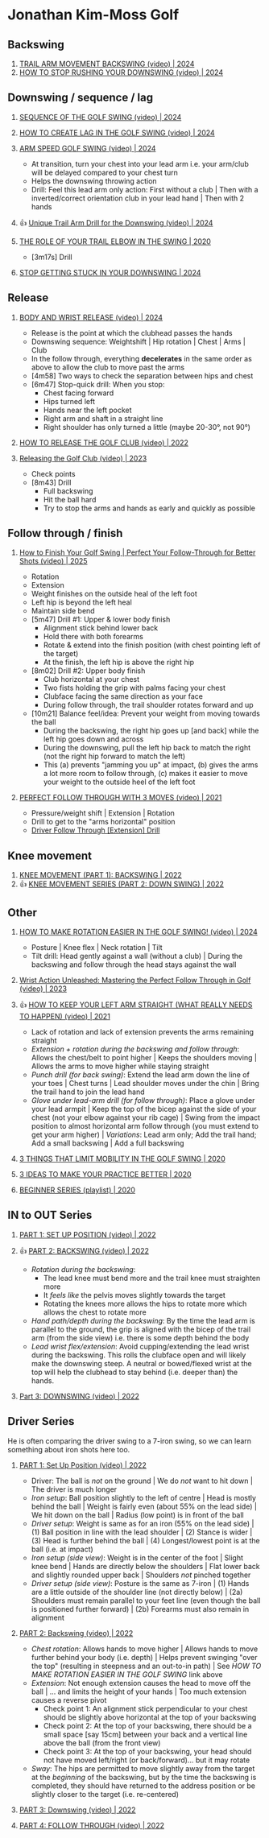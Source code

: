 # Jonathan Kim-Moss Golf

## Backswing

1. [TRAIL ARM MOVEMENT BACKSWING (video) | 2024](https://www.youtube.com/watch?v=mT0Kwhb72rg)
1. [HOW TO STOP RUSHING YOUR DOWNSWING (video) | 2024](https://www.youtube.com/watch?v=4TZqQDkhEIs)


## Downswing / sequence / lag

1. [SEQUENCE OF THE GOLF SWING (video) | 2024](https://www.youtube.com/watch?v=lXEmb8TRNgg)
1. [HOW TO CREATE LAG IN THE GOLF SWING (video) | 2024](https://www.youtube.com/watch?v=-f_b1DJrG_A)
1. [ARM SPEED GOLF SWING (video) | 2024](https://www.youtube.com/watch?v=FmCt2R8rxHw)
   - At transition, turn your chest into your lead arm
     i.e. your arm/club will be delayed compared to your chest turn
   - Helps the downswing throwing action
   - Drill: Feel this lead arm only action: First without a club | Then with a
     inverted/correct orientation club in your lead hand | Then with 2 hands

1. :thumbsup: [Unique Trail Arm Drill for the Downswing (video) | 2024](https://www.youtube.com/watch?v=Ir_aGimPpKg)
1. [THE ROLE OF YOUR TRAIL ELBOW IN THE SWING | 2020](https://www.youtube.com/watch?v=GvSOoQiPcPE&t=3m17s)
   - [3m17s] Drill
1. [STOP GETTING STUCK IN YOUR DOWNSWING | 2024](https://www.youtube.com/watch?v=vSLzxdrgjNo)


## Release

1. [BODY AND WRIST RELEASE (video) | 2024](https://www.youtube.com/watch?v=mO3-3ZfzFhc)
   - Release is the point at which the clubhead passes the hands
   - Downswing sequence: Weightshift | Hip rotation | Chest | Arms | Club
   - In the follow through, everything **decelerates** in the same order
     as above to allow the club to move past the arms
   - [4m58] Two ways to check the separation between hips and chest
   - [6m47] Stop-quick drill: When you stop:
     * Chest facing forward
     * Hips turned left
     * Hands near the left pocket
     * Right arm and shaft in a straight line
     * Right shoulder has only turned a little (maybe 20-30°, not 90°)

1. [HOW TO RELEASE THE GOLF CLUB (video) | 2022](https://www.youtube.com/watch?v=Y_icyjq4B7A)

1. [Releasing the Golf Club (video) | 2023](https://www.youtube.com/watch?v=MVR6WCbOR0M)
   - Check points
   - [8m43] Drill
     * Full backswing
     * Hit the ball hard
     * Try to stop the arms and hands as early and quickly as possible


## Follow through / finish

1. [How to Finish Your Golf Swing | Perfect Your Follow-Through for Better Shots (video) | 2025](https://www.youtube.com/watch?v=PgIETq-SEHk)
   - Rotation
   - Extension
   - Weight finishes on the outside heal of the left foot
   - Left hip is beyond the left heal
   - Maintain side bend
   - [5m47] Drill #1: Upper & lower body finish
     * Alignment stick behind lower back
     * Hold there with both forearms
     * Rotate & extend into the finish position (with chest
       pointing left of the target)
     * At the finish, the left hip is above the right hip
   - [8m02] Drill #2: Upper body finish
     * Club horizontal at your chest
     * Two fists holding the grip with palms facing your chest
     * Clubface facing the same direction as your face
     * During follow through, the trail shoulder rotates forward and up
   - [10m21] Balance feel/idea: Prevent your weight from moving towards the ball
     * During the backswing, the right hip goes up [and back] while
       the left hip goes down and across
     * During the downswing, pull the left hip back to match the right
       (not the right hip forward to match the left)
     * This (a) prevents "jamming you up" at impact, (b) gives the
       arms a lot more room to follow through, (c) makes it easier
       to move your weight to the outside heel of the left foot

1. [PERFECT FOLLOW THROUGH WITH 3 MOVES (video) | 2021](https://www.youtube.com/watch?v=-WMnaMuLw0Y)
   - Pressure/weight shift | Extension | Rotation
   - Drill to get to the "arms horizontal" position
   - [Driver Follow Through [Extension] Drill](https://www.youtube.com/shorts/4blOaiiETY4)


## Knee movement

1. [KNEE MOVEMENT (PART 1): BACKSWING | 2022](https://www.youtube.com/watch?v=EQgqfuAGuNM)
1. :thumbsup: [KNEE MOVEMENT SERIES (PART 2: DOWN SWING) | 2022](https://www.youtube.com/watch?v=lM0U_pUUM44)


## Other

1. [HOW TO MAKE ROTATION EASIER IN THE GOLF SWING! (video) | 2024](https://www.youtube.com/watch?v=17NThfso1ic)
   - Posture | Knee flex | Neck rotation | Tilt
   - Tilt drill: Head gently against a wall (without a club) | During
     the backswing and follow through the head stays against the wall

1. [Wrist Action Unleashed: Mastering the Perfect Follow Through in Golf (video) | 2023](https://www.youtube.com/watch?v=za4T2rhDupA)

1. :thumbsup: [HOW TO KEEP YOUR LEFT ARM STRAIGHT (WHAT REALLY NEEDS TO HAPPEN) (video) | 2021](https://www.youtube.com/watch?v=65v-CLglPV4)
   - Lack of rotation and lack of extension prevents the arms remaining straight
   - *Extension + rotation during the backswing and follow through*:
     Allows the chest/belt to point higher | Keeps the shoulders moving |
     Allows the arms to move higher while staying straight
   - *Punch drill (for back swing)*: Extend the lead arm down the line
     of your toes | Chest turns | Lead shoulder moves under the chin |
     Bring the trail hand to join the lead hand
   - *Glove under lead-arm drill (for follow through)*:
     Place a glove under your lead armpit | Keep the top of the bicep
     against the side of your chest (not your elbow against your rib cage) |
     Swing from the impact position to almost horizontal arm follow through
     (you must extend to get your arm higher) | *Variations*: Lead arm only;
     Add the trail hand; Add a small backswing | Add a full backswing

1. [3 THINGS THAT LIMIT MOBILITY IN THE GOLF SWING | 2020](https://www.youtube.com/watch?v=hXWm4T9WBkw)
1. [3 IDEAS TO MAKE YOUR PRACTICE BETTER | 2020](https://www.youtube.com/watch?v=fj2fC-T8nGw)

1. [BEGINNER SERIES (playlist) | 2020](https://www.youtube.com/playlist?list=PL9LXECPA3NlXMPgah2bAs8R9nopsBa6vg)


## IN to OUT Series

1. [PART 1: SET UP POSITION (video) | 2022](https://www.youtube.com/watch?v=6K0aZn1ngZY)

1. :thumbsup: [PART 2: BACKSWING (video) | 2022](https://www.youtube.com/watch?v=FyKRRBvgtQY)
   - *Rotation during the backswing*:
     * The lead knee must bend more and the trail knee must straighten more
     * It *feels like* the pelvis moves slightly towards the target
     * Rotating the knees more allows the hips to rotate more
       which allows the chest to rotate more
   - *Hand path/depth during the backswing*: By the time the
     lead arm is parallel to the ground, the grip is aligned
     with the bicep of the trail arm (from the side view)
     i.e. there is some depth behind the body
   - *Lead wrist flex/extension*: Avoid cupping/extending the
     lead wrist during the backswing. This rolls the clubface
     open and will likely make the downswing steep. A neutral
     or bowed/flexed wrist at the top will help the clubhead
     to stay behind (i.e. deeper than) the hands.

1. [Part 3: DOWNSWING (video) | 2022](https://www.youtube.com/watch?v=QXHKCNzkJh8)


## Driver Series

He is often comparing the driver swing to a 7-iron swing, so we can
learn something about iron shots here too.

1. [PART 1: Set Up Position (video) | 2022](https://www.youtube.com/watch?v=zdp-flHvhdY)
   - Driver: The ball is *not* on the ground | We do *not*
     want to hit down | The driver is much longer
   - *Iron setup*: Ball position slightly to the left of centre |
     Head is mostly behind the ball | Weight is fairly even
     (about 55% on the lead side) | We hit down on the ball |
     Radius (low point) is in front of the ball
   - *Driver setup*: Weight is same as for an iron (55% on the lead side) |
     (1) Ball position in line with the lead shoulder |
     (2) Stance is wider | (3) Head is further behind the ball |
     (4) Longest/lowest point is at the ball (i.e. at impact)
   - *Iron setup (side view)*: Weight is in the center of the foot |
     Slight knee bend | Hands are directly below the shoulders |
     Flat lower back and slightly rounded upper back |
     Shoulders *not* pinched together
   - *Driver setup (side view)*: Posture is the same as 7-iron |
     (1) Hands are a little outside of the shoulder line (not directly below) |
     (2a) Shoulders must remain parallel to your feet line (even
     though the ball is positioned further forward) | (2b) Forearms
     must also remain in alignment

1. [PART 2: Backswing (video) | 2022](https://www.youtube.com/watch?v=2PP5vA1XTOE)
   - *Chest rotation*: Allows hands to move higher | Allows hands to
     move further behind your body (i.e. depth) | Helps prevent swinging
     "over the top" (resulting in steepness and an out-to-in path) |
     See *HOW TO MAKE ROTATION EASIER IN THE GOLF SWING* link above
   - *Extension*: Not enough extension causes the head to move off the ball |
     ... and limits the height of your hands | Too much extension causes
     a reverse pivot
     * Check point 1: An alignment stick perpendicular to your chest should
       be slightly above horizontal at the top of your backswing
     * Check point 2: At the top of your backswing, there should be a small
       space [say 15cm] between your back and a vertical line above the ball
       (from the front view)
     * Check point 3: At the top of your backswing, your head should not
       have moved left/right (or back/forward)... but it may rotate
   - *Sway*: The hips are permitted to move slightly away from the target
     at the *beginning* of the backswing, but by the time the backswing
     is completed, they should have returned to the address position
     or be slightly closer to the target (i.e. re-centered)

1. [PART 3: Downswing (video) | 2022](https://www.youtube.com/watch?v=VKegow4i6Mo)
1. [PART 4: FOLLOW THROUGH (video) | 2022](https://www.youtube.com/watch?v=h6x_DTC3jp0)

